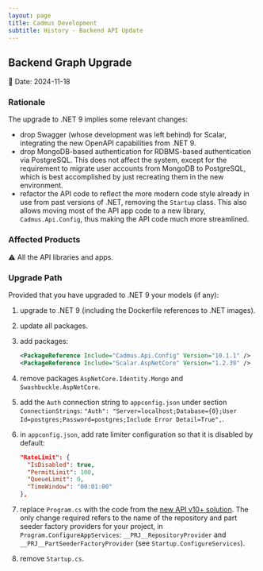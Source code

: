 ```yaml
---
layout: page
title: Cadmus Development
subtitle: History - Backend API Update
---
```


## Backend Graph Upgrade

📆 Date: 2024-11-18

### Rationale

The upgrade to .NET 9 implies some relevant changes:

- drop Swagger (whose development was left behind) for Scalar, integrating the new OpenAPI capabilities from .NET 9.
- drop MongoDB-based authentication for RDBMS-based authentication via PostgreSQL. This does not affect the system, except for the requirement to migrate user accounts from MongoDB to PostgreSQL, which is best accomplished by just recreating them in the new environment.
- refactor the API code to reflect the more modern code style already in use from past versions of .NET, removing the `Startup` class. This also allows moving most of the API app code to a new library, `Cadmus.Api.Config`, thus making the API code much more streamlined.

### Affected Products

⚠️ All the API libraries and apps.

### Upgrade Path

Provided that you have upgraded to .NET 9 your models (if any):

1. upgrade to .NET 9 (including the Dockerfile references to .NET images).
2. update all packages.
3. add packages:

    ```xml
    <PackageReference Include="Cadmus.Api.Config" Version="10.1.1" />
    <PackageReference Include="Scalar.AspNetCore" Version="1.2.39" />
    ```

4. remove packages `AspNetCore.Identity.Mongo` and `Swashbuckle.AspNetCore`.
5. add the `Auth` connection string to `appconfig.json` under section `ConnectionStrings`: `"Auth": "Server=localhost;Database={0};User Id=postgres;Password=postgres;Include Error Detail=True",`.
6. in `appconfig.json`, add rate limiter configuration so that it is disabled by default:

    ```json
    "RateLimit": {
      "IsDisabled": true,
      "PermitLimit": 100,
      "QueueLimit": 0,
      "TimeWindow": "00:01:00"
    },
    ```

7. replace `Program.cs` with the code from the [new API v10+ solution](https://github.com/vedph/cadmus-api/blob/master/CadmusApi/Program.cs). The only change required refers to the name of the repository and part seeder factory providers for your project, in `Program.ConfigureAppServices`: `__PRJ__RepositoryProvider` and `__PRJ__PartSeederFactoryProvider` (see `Startup.ConfigureServices`).
8. remove `Startup.cs`.
